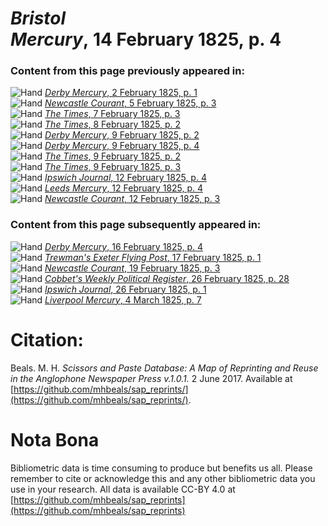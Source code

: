 # *Bristol Mercury*, 14 February 1825, p. 4  
  
### Content from this page previously appeared in:  
![Hand](http://scissorsandpaste.net/wp-content/uploads/2017/06/smallhandpointer.png) [*Derby Mercury*, 2 February 1825, p. 1](https://mhbeals.github.io/sap_html/Derby-Mercury/Derby-Mercury-2-February-1825-p-1)  
![Hand](http://scissorsandpaste.net/wp-content/uploads/2017/06/smallhandpointer.png) [*Newcastle Courant*, 5 February 1825, p. 3](https://mhbeals.github.io/sap_html/Newcastle-Courant/Newcastle-Courant-5-February-1825-p-3)  
![Hand](http://scissorsandpaste.net/wp-content/uploads/2017/06/smallhandpointer.png) [*The Times*, 7 February 1825, p. 3](https://mhbeals.github.io/sap_html/The-Times/The-Times-7-February-1825-p-3)  
![Hand](http://scissorsandpaste.net/wp-content/uploads/2017/06/smallhandpointer.png) [*The Times*, 8 February 1825, p. 2](https://mhbeals.github.io/sap_html/The-Times/The-Times-8-February-1825-p-2)  
![Hand](http://scissorsandpaste.net/wp-content/uploads/2017/06/smallhandpointer.png) [*Derby Mercury*, 9 February 1825, p. 2](https://mhbeals.github.io/sap_html/Derby-Mercury/Derby-Mercury-9-February-1825-p-2)  
![Hand](http://scissorsandpaste.net/wp-content/uploads/2017/06/smallhandpointer.png) [*Derby Mercury*, 9 February 1825, p. 4](https://mhbeals.github.io/sap_html/Derby-Mercury/Derby-Mercury-9-February-1825-p-4)  
![Hand](http://scissorsandpaste.net/wp-content/uploads/2017/06/smallhandpointer.png) [*The Times*, 9 February 1825, p. 2](https://mhbeals.github.io/sap_html/The-Times/The-Times-9-February-1825-p-2)  
![Hand](http://scissorsandpaste.net/wp-content/uploads/2017/06/smallhandpointer.png) [*The Times*, 9 February 1825, p. 3](https://mhbeals.github.io/sap_html/The-Times/The-Times-9-February-1825-p-3)  
![Hand](http://scissorsandpaste.net/wp-content/uploads/2017/06/smallhandpointer.png) [*Ipswich Journal*, 12 February 1825, p. 4](https://mhbeals.github.io/sap_html/Ipswich-Journal/Ipswich-Journal-12-February-1825-p-4)  
![Hand](http://scissorsandpaste.net/wp-content/uploads/2017/06/smallhandpointer.png) [*Leeds Mercury*, 12 February 1825, p. 4](https://mhbeals.github.io/sap_html/Leeds-Mercury/Leeds-Mercury-12-February-1825-p-4)  
![Hand](http://scissorsandpaste.net/wp-content/uploads/2017/06/smallhandpointer.png) [*Newcastle Courant*, 12 February 1825, p. 3](https://mhbeals.github.io/sap_html/Newcastle-Courant/Newcastle-Courant-12-February-1825-p-3)  
  
### Content from this page subsequently appeared in:  
![Hand](http://scissorsandpaste.net/wp-content/uploads/2017/06/smallhandpointer.png) [*Derby Mercury*, 16 February 1825, p. 4](https://mhbeals.github.io/sap_html/Derby-Mercury/Derby-Mercury-16-February-1825-p-4)  
![Hand](http://scissorsandpaste.net/wp-content/uploads/2017/06/smallhandpointer.png) [*Trewman's Exeter Flying Post*, 17 February 1825, p. 1](https://mhbeals.github.io/sap_html/Trewman's-Exeter-Flying-Post/Trewman's-Exeter-Flying-Post-17-February-1825-p-1)  
![Hand](http://scissorsandpaste.net/wp-content/uploads/2017/06/smallhandpointer.png) [*Newcastle Courant*, 19 February 1825, p. 3](https://mhbeals.github.io/sap_html/Newcastle-Courant/Newcastle-Courant-19-February-1825-p-3)  
![Hand](http://scissorsandpaste.net/wp-content/uploads/2017/06/smallhandpointer.png) [*Cobbet's Weekly Political Register*, 26 February 1825, p. 28](https://mhbeals.github.io/sap_html/Cobbet's-Weekly-Political-Register/Cobbet's-Weekly-Political-Register-26-February-1825-p-28)  
![Hand](http://scissorsandpaste.net/wp-content/uploads/2017/06/smallhandpointer.png) [*Ipswich Journal*, 26 February 1825, p. 1](https://mhbeals.github.io/sap_html/Ipswich-Journal/Ipswich-Journal-26-February-1825-p-1)  
![Hand](http://scissorsandpaste.net/wp-content/uploads/2017/06/smallhandpointer.png) [*Liverpool Mercury*, 4 March 1825, p. 7](https://mhbeals.github.io/sap_html/Liverpool-Mercury/Liverpool-Mercury-4-March-1825-p-7)  


# Citation: 

Beals. M. H. *Scissors and Paste Database: A Map of Reprinting and Reuse in the Anglophone Newspaper Press v.1.0.1.* 2 June 2017. Available at [https://github.com/mhbeals/sap_reprints/](https://github.com/mhbeals/sap_reprints/). 

# Nota Bona

Bibliometric data is time consuming to produce but benefits us all. Please remember to cite or acknowledge this and any other bibliometric data you use in your research. All data is available CC-BY 4.0 at [https://github.com/mhbeals/sap_reprints](https://github.com/mhbeals/sap_reprints)